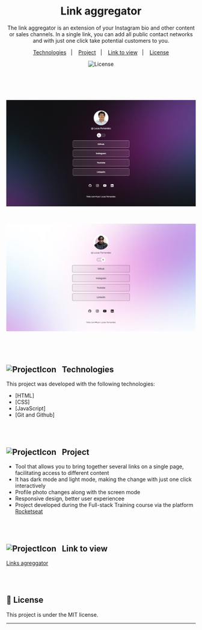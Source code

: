 <h1 align="center"> Link aggregator </h1>

<p align="center">
The link aggregator is an extension of your Instagram bio and other content or sales channels. In a single link, you can add all public contact networks and with just one click take potential customers to you.
</p>

<p align="center">
  <a href="<h2>Technologies</h2>">Technologies</a>&nbsp;&nbsp;&nbsp;|&nbsp;&nbsp;&nbsp;
  <a href="Project">Project</a>&nbsp;&nbsp;&nbsp;|&nbsp;&nbsp;&nbsp;
  <a href="Link to view">Link to view</a>&nbsp;&nbsp;&nbsp;|&nbsp;&nbsp;&nbsp;
  <a href="#memo-license">License</a>
</p>
<p align="center">
  <img alt="License" src="https://img.shields.io/static/v1?label=license&message=MIT&color=49AA26&labelColor=000000">
</p>

<br><br>
<h1 align="center">
  <img alt="Link Aggregator project" src="./Assets/assets/LinkAggregatorDark.png" width="600"/>
</h1>

<h1 align="center">
  <img alt="Link Aggregator project" src="./Assets/assets/LinkAggregatorLight.png" width="600"/>
</h1>

<br><br>
<h2 align="left"> <img src=https://github.com/user-attachments/assets/aff6a111-103c-4037-a044-c9f9c10691cc alt="ProjectIcon" style="width:26px;">&nbsp;&nbsp;   Technologies </h2> 

This project was developed with the following technologies:
- [HTML]
- [CSS]
- [JavaScript]
- [Git and Github]

<br><br>
<h2 align="left"> <img src=https://github.com/user-attachments/assets/7ac4a526-7c35-4f2d-a851-413c7f515e2c alt="ProjectIcon" style="width:26px;">&nbsp;&nbsp;   Project </h2>

  - Tool that allows you to bring together several links on a single page, facilitating access to different content </br>
  - It has dark mode and light mode, making the change with just one click interactively </br>
  - Profile photo changes along with the screen mode </br>
  - Responsive design, better user experiencee </br>
  - Project developed during the Full-stack Training course via the platform [Rocketseat](https://app.rocketseat.com.br) </br>

<br><br>
<h2 align="left"> <img src=https://github.com/user-attachments/assets/01c56b54-2205-4397-8f3a-ee4474e317ff alt="ProjectIcon" style="width:26px;">&nbsp;&nbsp;   Link to view </h2>

[Links agreggator](https://lucasfernandesm.github.io/Link-Aggregator-App/)

<br><br>
## :memo: License

This project is under the MIT license.

---
